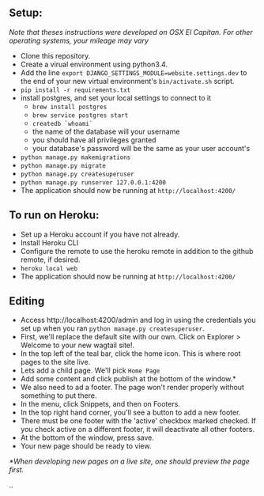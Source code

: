 ## Setup:
*Note that theses instructions were developed on OSX El Capitan.*
*For other operating systems, your mileage may vary*

- Clone this repository.
- Create a virual environment using python3.4.
- Add the line `export DJANGO_SETTINGS_MODULE=website.settings.dev` to the end of your new virtual environment's `bin/activate.sh` script.
- `pip install -r requirements.txt`
- install postgres, and set your local settings to connect to it
    - `brew install postgres`
    - `brew service postgres start`
    - ``createdb `whoami` ``
    - the name of the database will your username
    - you should have all privileges granted
    - your database's password will be the same as your user account's
- `python manage.py makemigrations`
- `python manage.py migrate`
- `python manage.py createsuperuser`
- `python manage.py runserver 127.0.0.1:4200`
- The application should now be running at `http://localhost:4200/` 

## To run on Heroku:
- Set up a Heroku account if you have not already.
- Install Heroku CLI
- Configure the remote to use the heroku remote in addition to the github remote, if desired.
- `heroku local web`
- The application should now be running at `http://localhost:4200/`

## Editing
- Access http://localhost:4200/admin and log in using the credentials you set up when you ran `python manage.py createsuperuser`.
- First, we'll replace the default site with our own. Click on Explorer > Welcome to your new wagtail site!.
- In the top left of the teal bar, click the home icon. This is where root pages to the site live.
- Lets add a child page. We'll pick `Home Page`
- Add some content and click publish at the bottom of the window.\*
- We also need to ad a footer. The page won't render properly without something to put there.
- In the menu, click Snippets, and then on Footers.
- In the top right hand corner, you'll see a button to add a new footer.
- There must be one footer with the 'active' checkbox marked checked. If you check active on a different footer, it will deactivate all other footers.
- At the bottom of the window, press save.
- Your new page should be ready to view.

*&ast;When developing new pages on a live site, one should preview the page first.* 

..
